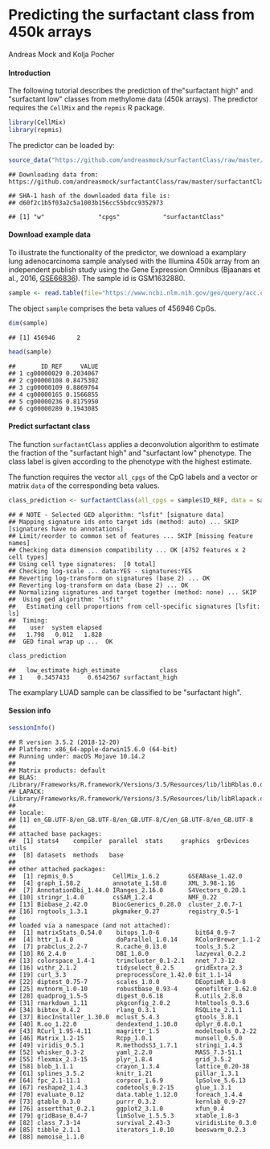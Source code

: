 Predicting the surfactant class from 450k arrays
================
Andreas Mock and Kolja Pocher

#### Introduction

The following tutorial describes the prediction of the"surfactant high" and "surfactant low" classes from methylome data (450k arrays). The predictor requires the `CellMix` and the `repmis` R package.

``` r
library(CellMix)
library(repmis)
```

The predictor can be loaded by:

``` r
source_data("https://github.com/andreasmock/surfactantClass/raw/master/surfactantClass.RData")
```

    ## Downloading data from: https://github.com/andreasmock/surfactantClass/raw/master/surfactantClass.RData

    ## SHA-1 hash of the downloaded data file is:
    ## d60f2c1b5f03a2c5a1003b156cc55bdcc9352973

    ## [1] "w"               "cpgs"            "surfactantClass"

#### Download example data

To illustrate the functionality of the predictor, we download a examplary lung adenocarcinoma sample analysed with the Illumina 450k array from an independent publish study using the Gene Expression Omnibus (Bjaanæs et al., 2016, [GSE66836](https://www.ncbi.nlm.nih.gov/geo/query/acc.cgi?&acc=GSE66836)). The sample id is GSM1632880.

``` r
sample <- read.table(file="https://www.ncbi.nlm.nih.gov/geo/query/acc.cgi?mode=raw&is_datatable=true&acc=GSM1632880&id=21811&db=GeoDb_blob124", sep="\t", header = TRUE)
```

The object `sample` comprises the beta values of 456946 CpGs.

``` r
dim(sample)
```

    ## [1] 456946      2

``` r
head(sample)
```

    ##       ID_REF     VALUE
    ## 1 cg00000029 0.2034067
    ## 2 cg00000108 0.8475302
    ## 3 cg00000109 0.8869764
    ## 4 cg00000165 0.1566855
    ## 5 cg00000236 0.8175950
    ## 6 cg00000289 0.1943085

#### Predict surfactant class

The function `surfactantClass` applies a deconvolution algorithm to estimate the fraction of the "surfactant high" and "surfactant low" phenotype. The class label is given according to the phenotype with the highest estimate.

The function requires the vector `all_cpgs` of the CpG labels and a vector or matrix `data` of the corresponding beta values.

``` r
class_prediction <- surfactantClass(all_cpgs = sample$ID_REF, data = sample$VALUE)
```

    ## # NOTE - Selected GED algorithm: "lsfit" [signature data]
    ## Mapping signature ids onto target ids (method: auto) ... SKIP [signatures have no annotations]
    ## Limit/reorder to common set of features ... SKIP [missing feature names]
    ## Checking data dimension compatibility ... OK [4752 features x 2 cell types]
    ## Using cell type signatures:  [0 total]
    ## Checking log-scale ... data:YES - signatures:YES
    ## Reverting log-transform on signatures (base 2) ... OK
    ## Reverting log-transform on data (base 2) ... OK
    ## Normalizing signatures and target together (method: none) ... SKIP
    ##  Using ged algorithm: "lsfit"
    ##   Estimating cell proportions from cell-specific signatures [lsfit: ls]
    ##  Timing:
    ##    user  system elapsed 
    ##   1.798   0.012   1.828 
    ##  GED final wrap up ...  OK

``` r
class_prediction
```

    ##   low_estimate high_estimate           class
    ## 1    0.3457433     0.6542567 surfactant_high

The examplary LUAD sample can be classified to be "surfactant high".

#### Session info

``` r
sessionInfo()
```

    ## R version 3.5.2 (2018-12-20)
    ## Platform: x86_64-apple-darwin15.6.0 (64-bit)
    ## Running under: macOS Mojave 10.14.2
    ## 
    ## Matrix products: default
    ## BLAS: /Library/Frameworks/R.framework/Versions/3.5/Resources/lib/libRblas.0.dylib
    ## LAPACK: /Library/Frameworks/R.framework/Versions/3.5/Resources/lib/libRlapack.dylib
    ## 
    ## locale:
    ## [1] en_GB.UTF-8/en_GB.UTF-8/en_GB.UTF-8/C/en_GB.UTF-8/en_GB.UTF-8
    ## 
    ## attached base packages:
    ##  [1] stats4    compiler  parallel  stats     graphics  grDevices utils    
    ##  [8] datasets  methods   base     
    ## 
    ## other attached packages:
    ##  [1] repmis_0.5           CellMix_1.6.2        GSEABase_1.42.0     
    ##  [4] graph_1.58.2         annotate_1.58.0      XML_3.98-1.16       
    ##  [7] AnnotationDbi_1.44.0 IRanges_2.16.0       S4Vectors_0.20.1    
    ## [10] stringr_1.4.0        csSAM_1.2.4          NMF_0.22            
    ## [13] Biobase_2.42.0       BiocGenerics_0.28.0  cluster_2.0.7-1     
    ## [16] rngtools_1.3.1       pkgmaker_0.27        registry_0.5-1      
    ## 
    ## loaded via a namespace (and not attached):
    ##  [1] matrixStats_0.54.0    bitops_1.0-6          bit64_0.9-7          
    ##  [4] httr_1.4.0            doParallel_1.0.14     RColorBrewer_1.1-2   
    ##  [7] prabclus_2.2-7        R.cache_0.13.0        tools_3.5.2          
    ## [10] R6_2.4.0              DBI_1.0.0             lazyeval_0.2.2       
    ## [13] colorspace_1.4-1      trimcluster_0.1-2.1   nnet_7.3-12          
    ## [16] withr_2.1.2           tidyselect_0.2.5      gridExtra_2.3        
    ## [19] curl_3.3              preprocessCore_1.42.0 bit_1.1-14           
    ## [22] diptest_0.75-7        scales_1.0.0          DEoptimR_1.0-8       
    ## [25] mvtnorm_1.0-10        robustbase_0.93-4     genefilter_1.62.0    
    ## [28] quadprog_1.5-5        digest_0.6.18         R.utils_2.8.0        
    ## [31] rmarkdown_1.11        pkgconfig_2.0.2       htmltools_0.3.6      
    ## [34] bibtex_0.4.2          rlang_0.3.1           RSQLite_2.1.1        
    ## [37] BiocInstaller_1.30.0  mclust_5.4.3          gtools_3.8.1         
    ## [40] R.oo_1.22.0           dendextend_1.10.0     dplyr_0.8.0.1        
    ## [43] RCurl_1.95-4.11       magrittr_1.5          modeltools_0.2-22    
    ## [46] Matrix_1.2-15         Rcpp_1.0.1            munsell_0.5.0        
    ## [49] viridis_0.5.1         R.methodsS3_1.7.1     stringi_1.4.3        
    ## [52] whisker_0.3-2         yaml_2.2.0            MASS_7.3-51.1        
    ## [55] flexmix_2.3-15        plyr_1.8.4            grid_3.5.2           
    ## [58] blob_1.1.1            crayon_1.3.4          lattice_0.20-38      
    ## [61] splines_3.5.2         knitr_1.21            pillar_1.3.1         
    ## [64] fpc_2.1-11.1          corpcor_1.6.9         lpSolve_5.6.13       
    ## [67] reshape2_1.4.3        codetools_0.2-15      glue_1.3.1           
    ## [70] evaluate_0.12         data.table_1.12.0     foreach_1.4.4        
    ## [73] gtable_0.3.0          purrr_0.3.2           kernlab_0.9-27       
    ## [76] assertthat_0.2.1      ggplot2_3.1.0         xfun_0.4             
    ## [79] gridBase_0.4-7        limSolve_1.5.5.3      xtable_1.8-3         
    ## [82] class_7.3-14          survival_2.43-3       viridisLite_0.3.0    
    ## [85] tibble_2.1.1          iterators_1.0.10      beeswarm_0.2.3       
    ## [88] memoise_1.1.0
